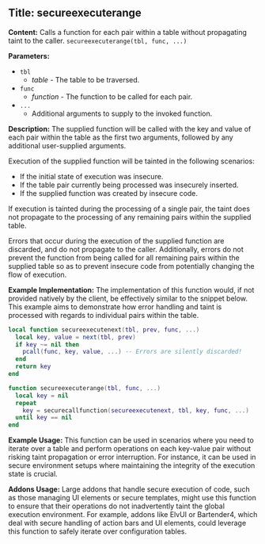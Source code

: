 ## Title: secureexecuterange

**Content:**
Calls a function for each pair within a table without propagating taint to the caller.
`secureexecuterange(tbl, func, ...)`

**Parameters:**
- `tbl`
  - *table* - The table to be traversed.
- `func`
  - *function* - The function to be called for each pair.
- `...`
  - Additional arguments to supply to the invoked function.

**Description:**
The supplied function will be called with the key and value of each pair within the table as the first two arguments, followed by any additional user-supplied arguments.

Execution of the supplied function will be tainted in the following scenarios:
- If the initial state of execution was insecure.
- If the table pair currently being processed was insecurely inserted.
- If the supplied function was created by insecure code.

If execution is tainted during the processing of a single pair, the taint does not propagate to the processing of any remaining pairs within the supplied table.

Errors that occur during the execution of the supplied function are discarded, and do not propagate to the caller. Additionally, errors do not prevent the function from being called for all remaining pairs within the supplied table so as to prevent insecure code from potentially changing the flow of execution.

**Example Implementation:**
The implementation of this function would, if not provided natively by the client, be effectively similar to the snippet below. This example aims to demonstrate how error handling and taint is processed with regards to individual pairs within the table.

```lua
local function secureexecutenext(tbl, prev, func, ...)
  local key, value = next(tbl, prev)
  if key ~= nil then
    pcall(func, key, value, ...) -- Errors are silently discarded!
  end
  return key
end

function secureexecuterange(tbl, func, ...)
  local key = nil
  repeat
    key = securecallfunction(secureexecutenext, tbl, key, func, ...)
  until key == nil
end
```

**Example Usage:**
This function can be used in scenarios where you need to iterate over a table and perform operations on each key-value pair without risking taint propagation or error interruption. For instance, it can be used in secure environment setups where maintaining the integrity of the execution state is crucial.

**Addons Usage:**
Large addons that handle secure execution of code, such as those managing UI elements or secure templates, might use this function to ensure that their operations do not inadvertently taint the global execution environment. For example, addons like ElvUI or Bartender4, which deal with secure handling of action bars and UI elements, could leverage this function to safely iterate over configuration tables.